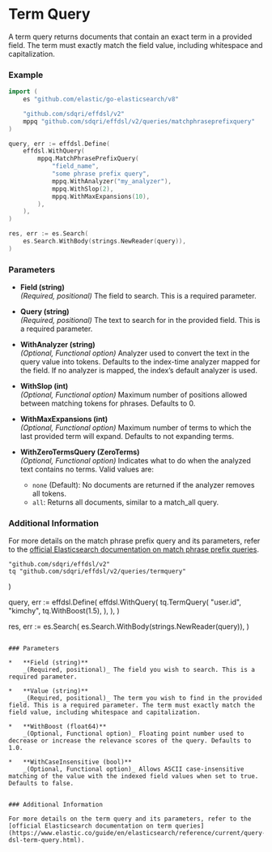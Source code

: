# Term Query

A term query returns documents that contain an exact term in a provided field. The term must exactly match the field value, including whitespace and capitalization.

### Example

```go
import (
    es "github.com/elastic/go-elasticsearch/v8"

	"github.com/sdqri/effdsl/v2"
	mppq "github.com/sdqri/effdsl/v2/queries/matchphraseprefixquery"
)

query, err := effdsl.Define(
    effdsl.WithQuery(
        mppq.MatchPhrasePrefixQuery(
            "field_name",
            "some phrase prefix query",
            mppq.WithAnalyzer("my_analyzer"),
            mppq.WithSlop(2),
            mppq.WithMaxExpansions(10),
        ),
    ),
)

res, err := es.Search(
    es.Search.WithBody(strings.NewReader(query)),
)
```
### Parameters

*   **Field (string)**  
    _(Required, positional)_ The field to search. This is a required parameter.

*   **Query (string)**  
    _(Required, positional)_ The text to search for in the provided field. This is a required parameter.

*   **WithAnalyzer (string)**  
    _(Optional, Functional option)_ Analyzer used to convert the text in the query value into tokens. Defaults to the index-time analyzer mapped for the field. If no analyzer is mapped, the index’s default analyzer is used.

*   **WithSlop (int)**  
    _(Optional, Functional option)_ Maximum number of positions allowed between matching tokens for phrases. Defaults to 0.

*   **WithMaxExpansions (int)**  
    _(Optional, Functional option)_ Maximum number of terms to which the last provided term will expand. Defaults to not expanding terms.

*   **WithZeroTermsQuery (ZeroTerms)**  
    _(Optional, Functional option)_ Indicates what to do when the analyzed text contains no terms. Valid values are:
    
    *   `none` (Default): No documents are returned if the analyzer removes all tokens.
    *   `all`: Returns all documents, similar to a match_all query.

### Additional Information

For more details on the match phrase prefix query and its parameters, refer to the [official Elasticsearch documentation on match phrase prefix queries](https://elastic.co/guide/en/elasticsearch/reference/current/query-dsl-match-query-phrase-prefix.html).

	"github.com/sdqri/effdsl/v2"
	tq "github.com/sdqri/effdsl/v2/queries/termquery"
)

query, err := effdsl.Define(
    effdsl.WithQuery(
        tq.TermQuery(
            "user.id",
            "kimchy",
            tq.WithBoost(1.5),
        ),
    ),
)

res, err := es.Search(
    es.Search.WithBody(strings.NewReader(query)),
)
```

### Parameters

*   **Field (string)**  
    _(Required, positional)_ The field you wish to search. This is a required parameter.

*   **Value (string)**  
    _(Required, positional)_ The term you wish to find in the provided field. This is a required parameter. The term must exactly match the field value, including whitespace and capitalization.

*   **WithBoost (float64)**  
    _(Optional, Functional option)_ Floating point number used to decrease or increase the relevance scores of the query. Defaults to 1.0.

*   **WithCaseInsensitive (bool)**  
    _(Optional, Functional option)_ Allows ASCII case-insensitive matching of the value with the indexed field values when set to true. Defaults to false.
   

### Additional Information

For more details on the term query and its parameters, refer to the [official Elasticsearch documentation on term queries](https://www.elastic.co/guide/en/elasticsearch/reference/current/query-dsl-term-query.html).

